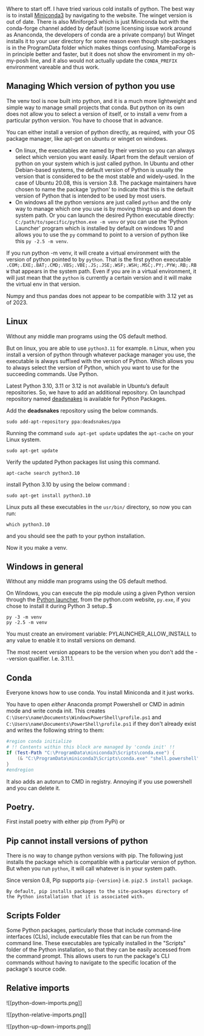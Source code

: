 
Where to start off. I have tried various cold installs of python. The best way is to install [Miniconda3](https://docs.conda.io/en/latest/miniconda.html) by navigating to the website. The winget version is out of date. There is also Miniforge3 which is just Miniconda but with the conda-forge channel added by default (some licensing issue work around as Ananconda, the developers of conda are a private company) but Winget installs it to your user directory for some reason even though site-packages is in the ProgramData folder which makes things confusing. MambaForge is in principle better and faster, but it does not show the enviroment in my oh-my-posh line, and it also would not actually update the `CONDA_PREFIX` environment vareable and thus work.



## Managing Which version of python you use

The venv tool is now built into python, and it is a much more lightweight and simple way to manage small projects that conda. But python on its own does not allow you to select a version of itself, or to install a venv from a particular python version. You have to choose that in advance. 

You can either install a version of python directly, as required, with your OS package manager, like apt-get on ubuntu or winget on windows. 

- On linux, the executables are named by their version so you can always select which version you want easily.  IApart from the default version of python on your system which is just called python. In Ubuntu and other Debian-based systems, the default version of Python is usually the version that is considered to be the most stable and widely-used. In the case of Ubuntu 20.08, this is version 3.8. The package maintainers have chosen to name the package 'python' to indicate that this is the default version of Python that is intended to be used by most users.
- On windows all the python versions are just called `python` and the only way to manage which one you use is by moving things up and down the system path. Or you can launch the desired Python executable directly: `C:/path/to/specific/python.exe -m venv` or you can use the 'Python Launcher' program which is installed by default on windows 10 and allows you to use the `py` command to point to a version of python like this `py -2.5 -m venv`. 

If you run python -m venv, it will create a virtual environment with the version of python pointed to by `python`.  That is the first python executable `.COM;.EXE;.BAT;.CMD;.VBS;.VBE;.JS;.JSE;.WSF;.WSH;.MSC;.PY;.PYW;.RB;.RBW` that appears in the system path. Even if you are in a virtual environment, it will just mean that the `python` is currently a certain version and it will make the virtual env in that version.


Numpy and thus pandas does not appear to be compatible with 3.12 yet as of 2023.

## Linux

Without any middle man programs using the OS default method.

But on linux, you are able to use `python3.11` for example.  n Linux, when you install a version of python through whatever package manager you use, the executable is always suffixed with the version of Python. Which allows you to always select the version of Python, which you want to use for the succeeding commands. 
Use Python.

Latest Python 3.10, 3.11 or 3.12 is not available in Ubuntu’s default repositories. So, we have to add an additional repository. On launchpad repository named [deadsnakes](https://launchpad.net/~deadsnakes/+archive/ubuntu/ppa) is available for Python Packages.

Add the **deadsnakes** repository using the below commands.

```
sudo add-apt-repository ppa:deadsnakes/ppa
```

Running the command `sudo apt-get update` updates the `apt-cache` on your Linux system.

```
sudo apt-get update
```

Verify the updated Python packages list using this command.

```
apt-cache search python3.10
```


install Python 3.10 by using the below command :

```
sudo apt-get install python3.10
```

Linux puts all these executables in the `usr/bin/` directory, so now you can run:
```
which python3.10
```
and you should see the path to your python installation. 

Now it you make a venv. 

## Windows in general

Without any middle man programs using the OS default method.

On Windows, you can execute the pip module using a given Python version through the [Python launcher](https://www.python.org/downloads/release/python-3111/), from the python.com website, `py.exe`, if you chose to install it during Python 3 setup..$

```
py -3 -m venv
py -2.5 -m venv
```

You must create an enviroment variable: PYLAUNCHER_ALLOW_INSTALL to any value to enable it to install versions on demand.

The most recent version appears to be the version when you don't add the --version qualifier. I.e. 3.11.1.

## Conda 

Everyone knows how to use conda. You install Miniconda and it just works.

You have to open _either_ Anaconda prompt Powershell or CMD in admin mode and write conda init. This creates `C:\Users\name\Documents\WindowsPowerShell\profile.ps1` and 
`C:\Users\name\Documents\PowerShell\profile.ps1` if they don't already exist and writes the following string to them:

```powershell
#region conda initialize
# !! Contents within this block are managed by 'conda init' !!
If (Test-Path "C:\ProgramData\miniconda3\Scripts\conda.exe") {
    (& "C:\ProgramData\miniconda3\Scripts\conda.exe" "shell.powershell" "hook") | Out-String | ?{$_} | Invoke-Expression
}
#endregion
```

It also adds an autorun to CMD in registry. Annoying if you use powershell and you can delete it.

## Poetry.

First install poetry with either pip (from PyPi) or 


## Pip cannot install versions of python

There is no way to change python versions with pip. The following just installs the package which is compatible with a particular version of python. But when you run `python`, it will call whatever is in your system path.

Since version 0.8, Pip supports `pip-{version}` i.e. `pip2.5 install package`. 


    By default, pip installs packages to the site-packages directory of the Python installation that it is associated with. 


## Scripts Folder

Some Python packages, particularly those that include command-line interfaces (CLIs), include executable files that can be run from the command line. These executables are typically installed in the "Scripts" folder of the Python installation, so that they can be easily accessed from the command prompt. This allows users to run the package's CLI commands without having to navigate to the specific location of the package's source code.



## Relative imports

![[python-down-imports.png]]

![[python-relative-imports.png]]

![[python-up-down-imports.png]]